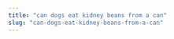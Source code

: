 ```yaml
---
title: "can dogs eat kidney beans from a can"
slug: "can-dogs-eat-kidney-beans-from-a-can"
---
```


